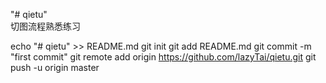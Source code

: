 "# qietu"   
切图流程熟悉练习  

echo "# qietu" >> README.md
git init
git add README.md
git commit -m "first commit"
git remote add origin https://github.com/lazyTai/qietu.git
git push -u origin master